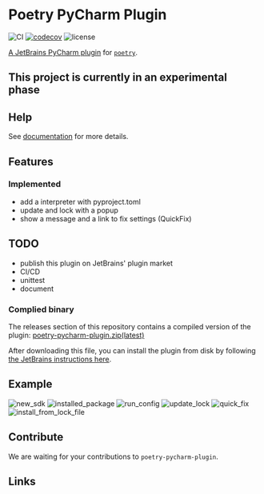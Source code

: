 # Poetry PyCharm Plugin
![CI](https://github.com/koxudaxi/poetry-pycharm-plugin/workflows/CI/badge.svg)
[![codecov](https://codecov.io/gh/koxudaxi/poetry-pycharm-plugin/branch/master/graph/badge.svg)](https://codecov.io/gh/koxudaxi/poetry-pycharm-plugin)
![license](https://img.shields.io/github/license/koxudaxi/poetry-pycharm-plugin.svg)

[A JetBrains PyCharm plugin]() for [`poetry`](https://python-poetry.org/).

## This project is currently in an experimental phase

## Help
See [documentation](https://koxudaxi.github.io/poetry-pycharm-plugin/) for more details.


##  Features
### Implemented
- add a interpreter with pyproject.toml
- update and lock with a popup
- show a message and a link to fix settings (QuickFix)

## TODO 
- publish this plugin on JetBrains' plugin market 
- CI/CD
- unittest
- document

### Complied binary
The releases section of this repository contains a compiled version of the plugin: [poetry-pycharm-plugin.zip(latest)](https://github.com/koxudaxi/poetry-pycharm-plugin/releases/latest/download/poetry-pycharm-plugin.zip)

After downloading this file, you can install the plugin from disk by following [the JetBrains instructions here](https://www.jetbrains.com/help/pycharm/plugins-settings.html).

## Example

![new_sdk](https://raw.githubusercontent.com/koxudaxi/poetry-pycharm-plugin/master/docs/new_sdk.png)
![installed_package](https://raw.githubusercontent.com/koxudaxi/poetry-pycharm-plugin/master/docs/installed_package.png)
![run_config](https://raw.githubusercontent.com/koxudaxi/poetry-pycharm-plugin/master/docs/run_config.png)
![update_lock](https://raw.githubusercontent.com/koxudaxi/poetry-pycharm-plugin/master/docs/update_lock.png)
![quick_fix](https://raw.githubusercontent.com/koxudaxi/poetry-pycharm-plugin/master/docs/quick_fix.png)
![install_from_lock_file](https://raw.githubusercontent.com/koxudaxi/poetry-pycharm-plugin/master/docs/install_from_lock_file.png)


## Contribute
We are waiting for your contributions to `poetry-pycharm-plugin`.


## Links

